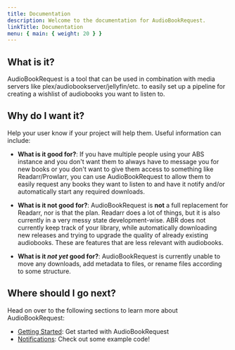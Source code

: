 ```yaml
---
title: Documentation
description: Welcome to the documentation for AudioBookRequest.
linkTitle: Documentation
menu: { main: { weight: 20 } }
---
```


## What is it?

AudioBookRequest is a tool that can be used in combination with media servers
like plex/audiobookserver/jellyfin/etc. to easily set up a pipeline for creating
a wishlist of audiobooks you want to listen to.

## Why do I want it?

Help your user know if your project will help them. Useful information can
include:

- **What is it good for?**: If you have multiple people using your ABS instance
  and you don't want them to always have to message you for new books or you
  don't want to give them access to something like Readarr/Prowlarr, you can use
  AudioBookRequest to allow them to easily request any books they want to listen
  to and have it notify and/or automatically start any required downloads.

- **What is it not good for?**: AudioBookRequest is **not** a full replacement
  for Readarr, nor is that the plan. Readarr does a lot of things, but it is
  also currently in a very messy state development-wise. ABR does not currently
  keep track of your library, while automatically downloading new releases and
  trying to upgrade the quality of already existing audiobooks. These are
  features that are less relevant with audiobooks.

- **What is it _not yet_ good for?**: AudioBookRequest is currently unable to
  move any downloads, add metadata to files, or rename files according to some
  structure.

## Where should I go next?

Head on over to the following sections to learn more about AudioBookRequest:

- [Getting Started](./docs/getting-started/): Get started with AudioBookRequest
- [Notifications](./docs/tutorials/notifications/): Check out some example code!
